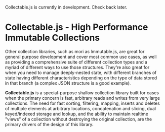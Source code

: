 Collectable.js is currently in development. Check back later.

# Collectable.js - High Performance Immutable Collections

Other collection libraries, such as mori as Immutable.js, are great for general purpose development
and cover most common use cases, as well as providing a comprehensive suite of different collection
types and a myriad of different ways to use those structures. They're also great for when you need
to manage deeply-nested state, with different branches of state having different characteristics
depending on the type of data stored in that branch (a complex JSON structure is a good example).

**Collectable.js** is a special-purpose shallow collection library built for cases when the primary
concern is fast, arbitrary reads and writes from very large collections. The need for fast sorting,
filtering, mapping, inserts and deletes of multiple elements at arbitrary locations, concatenation
and slicing, dual keyed/indexed storage and lookup, and the ability to maintain realtime "views" of
a collection without destroying the original collection, are the primary drivers of the design of
this library.